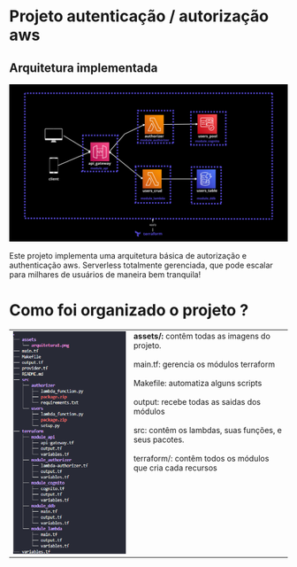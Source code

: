 # Projeto autenticação / autorização aws
## Arquitetura implementada

![Texto alternativo da imagem](./assets/arquitetura1.png)

Este projeto implementa uma arquitetura básica de autorização e authenticação aws. Serverless totalmente gerenciada, que pode escalar para milhares de usuários de maneira bem tranquila!

# Como foi organizado o projeto ?


<table style="border: 0" width="100%">
  <tr>
    <td style="border:0; vertical-align: top;" >
      <img src="./assets/folders_estrutura.png" alt="Estrutura de pastas do projeto">
    </td>
    <td style="border:0; vertical-align: top; text-align: left;">
      <strong>assets/:</strong> contêm todas as imagens do projeto.</br></br>
      main.tf: gerencia os módulos terraform</br></br>
      Makefile: automatiza alguns scripts</br></br>
      output: recebe todas as saidas dos módulos</br></br>
      src: contêm os lambdas, suas funções, e seus pacotes.</br></br>
      terraform/: contêm todos os módulos que cria cada recursos
    </td>
  </tr>
</table>

